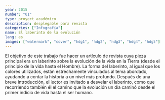 ```yaml
---
year: 2015
number: "01"
type: proyect académico
description: desplegable para revista
categories: ["Infografía"]
name: El laberinto de la evolución
lang: es
images: ["watermark", "cover", "hdg1", "hdg2", "hdg3", "hdg4", "hdg5"]
---
```

El objetivo de este trabajo fue hacer un artículo de revista cuya pieza principal era un laberinto sobre la evolución de la vida en la Tierra (desde el principio de la vida hasta el Hombre). La forma del laberinto, al igual que los colores utilizados, están estrechamente vinculados al tema abordado, ayudando a contar la historia a un nivel más profundo. Después de una breve introducción, el lector es invitado a desvelar el laberinto, como que recorriendo también él el camino que la evolución un día caminó desde el primer indicio de vida hasta el ser humano.
